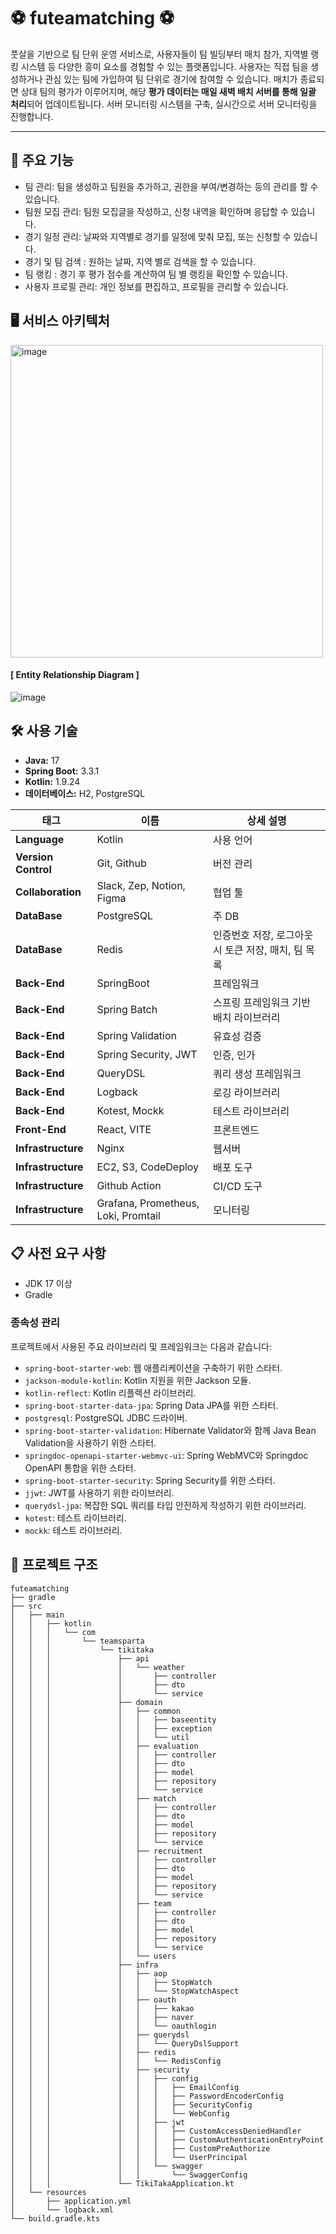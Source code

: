 # ⚽️ futeamatching ⚽️
풋살을 기반으로 팀 단위 운영 서비스로, 사용자들이 팀 빌딩부터 매치 참가, 지역별 랭킹 시스템 등 다양한 흥미 요소를 경험할 수 있는 플랫폼입니다.
사용자는 직접 팀을 생성하거나 관심 있는 팀에 가입하여 팀 단위로 경기에 참여할 수 있습니다. 매치가 종료되면 상대 팀의 평가가 이루어지며, 해당 **평가 데이터는 매일 새벽 배치 서버를 통해 일괄 처리**되어 업데이트됩니다. 서버 모니터링 시스템을 구축, 실시간으로 서버 모니터링을 진행합니다.
***

## 🚀 주요 기능

- 팀 관리: 팀을 생성하고 팀원을 추가하고, 권한을 부여/변경하는 등의 관리를 할 수 있습니다.
- 팀원 모집 관리: 팀원 모집글을 작성하고, 신청 내역을 확인하며 응답할 수 있습니다.
- 경기 일정 관리: 날짜와 지역별로 경기를 일정에 맞춰 모집, 또는 신청할 수 있습니다.
- 경기 및 팀 검색 : 원하는 날짜, 지역 별로 검색을 할 수 있습니다.
- 팀 랭킹 : 경기 후 평가 점수를 계산하여 팀 별 랭킹을 확인할 수 있습니다.
- 사용자 프로필 관리: 개인 정보를 편집하고, 프로필을 관리할 수 있습니다.

## 🖥️ 서비스 아키텍처
<img width="500" alt="image" src="https://github.com/user-attachments/assets/84daf55d-fc0c-4635-b3ef-655b95860fe1">

#### [ Entity Relationship Diagram ]
![image](https://github.com/user-attachments/assets/a1310af4-06a2-4922-b96f-4689255e3c1e)


## 🛠 사용 기술


- **Java:** 17
- **Spring Boot:** 3.3.1
- **Kotlin:** 1.9.24
- **데이터베이스:** H2, PostgreSQL

  
| 태그           | 이름                        | 상세 설명                                  |
|----------------|---------------------------|-------------------------------------------|
| **Language**   | Kotlin                     | 사용 언어                                  |
| **Version Control** | Git, Github            | 버전 관리                                  |
| **Collaboration** | Slack, Zep, Notion, Figma | 협업 툴                                    |
| **DataBase**   | PostgreSQL                 | 주 DB                                      |
| **DataBase**   | Redis                      | 인증번호 저장, 로그아웃 시 토큰 저장, 매치, 팀 목록 |
| **Back-End**   | SpringBoot                 | 프레임워크                                 |
| **Back-End**   | Spring Batch               | 스프링 프레임워크 기반 배치 라이브러리        |
| **Back-End**   | Spring Validation          | 유효성 검증                                |
| **Back-End**   | Spring Security, JWT       | 인증, 인가                                  |
| **Back-End**   | QueryDSL                   | 쿼리 생성 프레임워크                         |
| **Back-End**   | Logback                    | 로깅 라이브러리                              |
| **Back-End**   | Kotest, Mockk              | 테스트 라이브러리                             |
| **Front-End**  | React, VITE                | 프론트엔드                                   |
| **Infrastructure** | Nginx                 | 웹서버                                       |
| **Infrastructure** | EC2, S3, CodeDeploy    | 배포 도구                                    |
| **Infrastructure** | Github Action          | CI/CD 도구                                   |
| **Infrastructure** | Grafana, Prometheus, Loki, Promtail | 모니터링 |




## 📋 사전 요구 사항

- JDK 17 이상
- Gradle


### **종속성 관리**

프로젝트에서 사용된 주요 라이브러리 및 프레임워크는 다음과 같습니다:

- `spring-boot-starter-web`: 웹 애플리케이션을 구축하기 위한 스타터.
- `jackson-module-kotlin`: Kotlin 지원을 위한 Jackson 모듈.
- `kotlin-reflect`: Kotlin 리플렉션 라이브러리.
- `spring-boot-starter-data-jpa`: Spring Data JPA를 위한 스타터.
- `postgresql`: PostgreSQL JDBC 드라이버.
- `spring-boot-starter-validation`: Hibernate Validator와 함께 Java Bean Validation을 사용하기 위한 스타터.
- `springdoc-openapi-starter-webmvc-ui`: Spring WebMVC와 Springdoc OpenAPI 통합을 위한 스타터.
- `spring-boot-starter-security`: Spring Security를 위한 스타터.
- `jjwt`: JWT를 사용하기 위한 라이브러리.
- `querydsl-jpa`: 복잡한 SQL 쿼리를 타입 안전하게 작성하기 위한 라이브러리.
- `kotest`: 테스트 라이브러리.
- `mockk`: 테스트 라이브러리.



## 📂 프로젝트 구조

```
futeamatching
├── gradle
├── src
│   ├── main
│   │   ├── kotlin
│   │   │   └── com
│   │   │       └── teamsparta
│   │   │           └── tikitaka
│   │   │               ├── api
│   │   │               │   └── weather
│   │   │               │       ├── controller
│   │   │               │       ├── dto
│   │   │               │       └── service
│   │   │               ├── domain
│   │   │               │   ├── common
│   │   │               │   │   ├── baseentity
│   │   │               │   │   ├── exception
│   │   │               │   │   └── util
│   │   │               │   ├── evaluation
│   │   │               │   │   ├── controller
│   │   │               │   │   ├── dto
│   │   │               │   │   ├── model
│   │   │               │   │   ├── repository
│   │   │               │   │   └── service
│   │   │               │   ├── match
│   │   │               │   │   ├── controller
│   │   │               │   │   ├── dto
│   │   │               │   │   ├── model
│   │   │               │   │   ├── repository
│   │   │               │   │   └── service
│   │   │               │   ├── recruitment
│   │   │               │   │   ├── controller
│   │   │               │   │   ├── dto
│   │   │               │   │   ├── model
│   │   │               │   │   ├── repository
│   │   │               │   │   └── service
│   │   │               │   ├── team
│   │   │               │   │   ├── controller
│   │   │               │   │   ├── dto
│   │   │               │   │   ├── model
│   │   │               │   │   ├── repository
│   │   │               │   │   └── service
│   │   │               │   └── users
│   │   │               ├── infra
│   │   │               │   ├── aop
│   │   │               │   │   ├── StopWatch
│   │   │               │   │   └── StopWatchAspect
│   │   │               │   ├── oauth
│   │   │               │   │   ├── kakao
│   │   │               │   │   ├── naver
│   │   │               │   │   └── oauthlogin
│   │   │               │   ├── querydsl
│   │   │               │   │   └── QueryDslSupport
│   │   │               │   ├── redis
│   │   │               │   │   └── RedisConfig
│   │   │               │   ├── security
│   │   │               │   │   ├── config
│   │   │               │   │   │   ├── EmailConfig
│   │   │               │   │   │   ├── PasswordEncoderConfig
│   │   │               │   │   │   ├── SecurityConfig
│   │   │               │   │   │   └── WebConfig
│   │   │               │   │   ├── jwt
│   │   │               │   │   │   ├── CustomAccessDeniedHandler
│   │   │               │   │   │   ├── CustomAuthenticationEntryPoint
│   │   │               │   │   │   ├── CustomPreAuthorize
│   │   │               │   │   │   └── UserPrincipal
│   │   │               │   │   └── swagger
│   │   │               │   │       └── SwaggerConfig
│   │   │               └── TikiTakaApplication.kt
│   └── resources
│       ├── application.yml
│       └── logback.xml
└── build.gradle.kts

```

  

